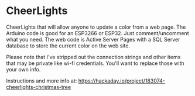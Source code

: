 # CheerLights
CheerLights that will allow anyone to update a color from a web page.
The Arduino code is good for an ESP3266 or ESP32. Just comment/uncomment what you need.
The web code is Active Server Pages with a SQL Server database to store the current color on the web site.

Please note that I've stripped out the connection strings and other items that may be private like wi-fi credentials. You'll want to replace those with your own info.

Instructions and more info at: https://hackaday.io/project/183074-cheerlights-christmas-tree
